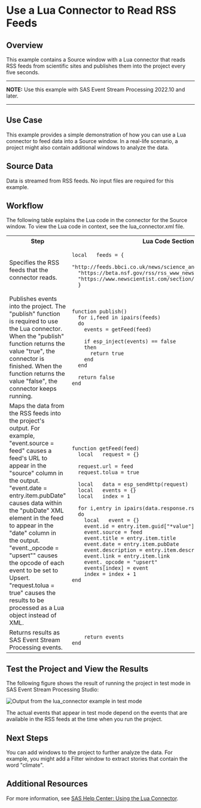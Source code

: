 # Use a Lua Connector to Read RSS Feeds
## Overview
This example contains a Source window with a Lua connector that reads RSS feeds from scientific sites and publishes them into the project every five seconds.

---
**NOTE:**
Use this example with SAS Event Stream Processing 2022.10 and later.

---

## Use Case
This example provides a simple demonstration of how you can use a Lua connector to feed data into a Source window. In a real-life scenario, a project might also contain additional windows to analyze the data.

## Source Data
Data is streamed from RSS feeds. No input files are required for this example.

## Workflow
The following table explains the Lua code in the connector for the Source window. To view the Lua code in context, see the lua_connector.xml file.

<table>
<tr>
<th>Step</th> <th>Lua Code Section</th>
</tr>
<tr>
<td> Specifies the RSS feeds that the connector reads. </td>
<td>


```
local   feeds = {
  "http://feeds.bbci.co.uk/news/science_and_environment/rss.xml",
  "https://beta.nsf.gov/rss/rss_www_news.xml",
  "https://www.newscientist.com/section/news/feed/"
  }
```


</td>
</tr>
<tr>
<td> Publishes events into the project. The "publish" function is required to use the Lua connector. When the "publish" function returns the value "true", the connector is finished. When the function returns the value "false", the connector keeps running.</td>
<td>

  
```
function publish()
  for i,feed in ipairs(feeds)
  do
    events = getFeed(feed)

    if esp_inject(events) == false
    then
      return true
    end
  end

  return false
end
```

  
</td>
</tr>
<tr>
<td> Maps the data from the RSS feeds into the project's output. For example, "event.source = feed" causes a feed's URL to appear in the "source" column in the output. "event.date = entry.item.pubDate" causes data within the "pubDate" XML element in the feed to appear in the "date" column in the output. "event._opcode = "upsert"" causes the opcode of each event to be set to Upsert. <br>"request.tolua = true" causes the results to be processed as a Lua object instead of XML.</td>
<td>


```
function getFeed(feed)
  local   request = {}

  request.url = feed
  request.tolua = true

  local   data = esp_sendHttp(request)
  local   events = {}
  local   index = 1

  for i,entry in ipairs(data.response.rss.item_array)
  do
    local   event = {}
    event.id = entry.item.guid["*value"]
    event.source = feed
    event.title = entry.item.title
    event.date = entry.item.pubDate
    event.description = entry.item.description
    event.link = entry.item.link
    event._opcode = "upsert"
    events[index] = event
    index = index + 1
end
```


</td>
</tr>
<tr>
<td> Returns results as SAS Event Stream Processing events. </td>
<td>


```
    return events
end
```


</td>
</tr>
</table>

## Test the Project and View the Results
The following figure shows the result of running the project in test mode in SAS Event Stream Processing Studio:

![Output from the lua_connector example in test mode](lua_connector/img/lua_connector_Source_window.png "Output from the lua_connector example in test mode")

The actual events that appear in test mode depend on the events that are available in the RSS feeds at the time when you run the project.

## Next Steps
You can add windows to the project to further analyze the data. For example, you might add a Filter window to extract stories that contain the word "climate".

## Additional Resources
For more information, see [SAS Help Center: Using the Lua Connector](https://documentation.sas.com/?cdcId=espcdc&cdcVersion=default&docsetId=espca&docsetTarget=p0ofbx04mv7n85n1mds3bck22qq0.htm).

